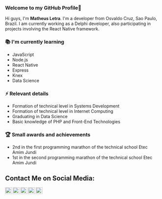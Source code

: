 ### Welcome to my GitHub Profile👋

Hi guys, I'm **Matheus Letra**. I'm a developer from Osvaldo Cruz, Sao Paulo, Brazil. I am currently working as a Delphi developer, also participating in projects involving the React Native framework. 

### 📚 I'm currently learning
- JavaScript
- Node.js
- React Native
- Express
- Knex
- Data Science

### ⚡ Relevant details
- Formation of technical level in Systems Development
- Formation of technical level in Internet Computing
- Graduating in Data Science
- Basic knowledge of PHP and Front-End Technologies

### 🏆 Small awards and achievements
- 2nd in the first programming marathon of the technical school Etec Amim Jundi
- 1st in the second programming marathon of the technical school Etec Amim Jundi


## Contact Me on Social Media:
<a target="_blank" href="https://www.linkedin.com/in/https://www.linkedin.com/in/matheusletra/">
  <img align="left" alt="LinkdeIN" width="22px" src="https://cdn.jsdelivr.net/npm/simple-icons@v3/icons/linkedin.svg" />
</a>
<a target="_blank" href="https://api.whatsapp.com/send?phone=5518996632906">
  <img align="left" alt="Whatsapp" width="22px" src="https://cdn.jsdelivr.net/npm/simple-icons@v3/icons/whatsapp.svg" />
</a>
<a target="_blank" href="https://www.instagram.com/matheus_letra/">
  <img align="left" alt="Instagram" width="22px" src="https://cdn.jsdelivr.net/npm/simple-icons@v3/icons/instagram.svg" />
</a>
<a target="_blank" href="mailto:jrtyuw@gmail.com">
  <img align="left" alt="Gmail" width="22px" src="https://cdn.jsdelivr.net/npm/simple-icons@v3/icons/gmail.svg" />
</a>
<a target="_blank" href="https://fb.com/MatheusLetra7">
  <img align="left" alt="Facebook" width="22px" src="https://cdn.jsdelivr.net/npm/simple-icons@v3/icons/facebook.svg" />
</a>

<br>

<!-- ## :computer: My favorite programming languages and tools: 
<code><img height="20" src="https://raw.githubusercontent.com/github/explore/80688e429a7d4ef2fca1e82350fe8e3517d3494d/topics/javascript/javascript.png"></code>
<code><img height="20" src="https://raw.githubusercontent.com/github/explore/80688e429a7d4ef2fca1e82350fe8e3517d3494d/topics/react-native/react-native.png"></code> -->

